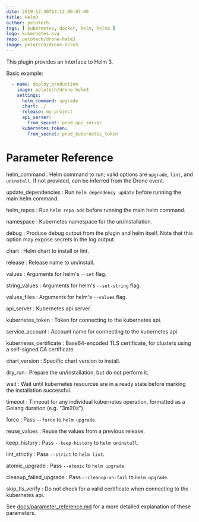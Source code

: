 ```yaml
---
date: 2019-12-30T14:12:00-07:00
title: Helm3
author: pelotech
tags: [ kubernetes, docker, helm, helm3 ]
logo: kubernetes.svg
repo: pelotech/drone-helm3
image: pelotech/drone-helm3
---
```


This plugin provides an interface to Helm 3.

Basic example:

```yaml
  - name: deploy_production
    image: pelotech/drone-helm3
    settings:
      helm_command: upgrade
      chart: ./
      release: my-project
      api_server:
        from_secret: prod_api_server
      kubernetes_token:
        from_secret: prod_kubernetes_token
```

# Parameter Reference

helm_command
: Helm command to run; valid options are `upgrade`, `lint`, and `uninstall`. If not provided, can be inferred from the Drone event.

update_dependencies
: Run `helm dependency update` before running the main helm command.

helm_repos
: Run `helm repo add` before running the main helm command.

namespace
: Kubernetes namespace for the un/installation.

debug
: Produce debug output from the plugin and helm itself. Note that this option may expose secrets in the log output.

chart
: Helm chart to install or lint.

release
: Release name to un/install.

values
: Arguments for helm's `--set` flag.

string_values
: Arguments for helm's `--set-string` flag.

values_files
: Arguments for helm's `--values` flag.

api_server
: Kubernetes api server.

kubernetes_token
: Token for connecting to the kubernetes api.

service_account
: Account name for connecting to the kubernetes api.

kubernetes_certificate
: Base64-encoded TLS certificate, for clusters using a self-signed CA certificate

chart_version
: Specific chart version to install.

dry_run
: Prepare the un/installation, but do not perform it.

wait
: Wait until kubernetes resources are in a ready state before marking the installation successful.

timeout
: Timeout for any individual kubernetes operation, formatted as a Golang duration (e.g. "3m20s").

force
: Pass `--force` to `helm upgrade`.

reuse_values
: Reuse the values from a previous release.

keep_history
: Pass `--keep-history` to `helm uninstall`.

lint_strictly
: Pass `--strict` to `helm lint`.

atomic_upgrade
: Pass `--atomic` to `helm upgrade`.

cleanup_failed_upgrade
: Pass `--cleanup-on-fail` to `helm upgrade`.

skip_tls_verify
: Do not check for a valid certificate when connecting to the kubernetes api.

See [docs/parameter_reference.md](https://github.com/pelotech/drone-helm3/blob/master/docs/parameter_reference.md) for a more detailed explanation of these parameters.
